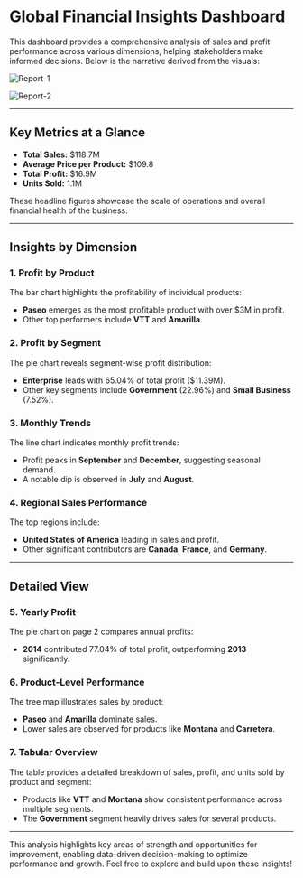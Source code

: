 # Global Financial Insights Dashboard

This dashboard provides a comprehensive analysis of sales and profit performance across various dimensions, helping stakeholders make informed decisions. Below is the narrative derived from the visuals:

![Report-1](https://github.com/user-attachments/assets/b736ec17-7219-4cff-96ac-0098d8598f81)

![Report-2](https://github.com/user-attachments/assets/fe5bc42b-24d7-46f5-b91c-ce920c19a979)


---

## Key Metrics at a Glance
- **Total Sales:** $118.7M
- **Average Price per Product:** $109.8
- **Total Profit:** $16.9M
- **Units Sold:** 1.1M

These headline figures showcase the scale of operations and overall financial health of the business.

---

## Insights by Dimension

### 1. Profit by Product
The bar chart highlights the profitability of individual products:

- **Paseo** emerges as the most profitable product with over $3M in profit.
- Other top performers include **VTT** and **Amarilla**.

### 2. Profit by Segment
The pie chart reveals segment-wise profit distribution:

- **Enterprise** leads with 65.04% of total profit ($11.39M).
- Other key segments include **Government** (22.96%) and **Small Business** (7.52%).

### 3. Monthly Trends
The line chart indicates monthly profit trends:

- Profit peaks in **September** and **December**, suggesting seasonal demand.
- A notable dip is observed in **July** and **August**.

### 4. Regional Sales Performance
The top regions include:

- **United States of America** leading in sales and profit.
- Other significant contributors are **Canada**, **France**, and **Germany**.

---

## Detailed View

### 5. Yearly Profit
The pie chart on page 2 compares annual profits:

- **2014** contributed 77.04% of total profit, outperforming **2013** significantly.

### 6. Product-Level Performance
The tree map illustrates sales by product:

- **Paseo** and **Amarilla** dominate sales.
- Lower sales are observed for products like **Montana** and **Carretera**.

### 7. Tabular Overview
The table provides a detailed breakdown of sales, profit, and units sold by product and segment:

- Products like **VTT** and **Montana** show consistent performance across multiple segments.
- The **Government** segment heavily drives sales for several products.

---

This analysis highlights key areas of strength and opportunities for improvement, enabling data-driven decision-making to optimize performance and growth. Feel free to explore and build upon these insights!


